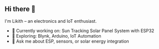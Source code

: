 ## Hi there 👋
I'm Likith – an electronics and IoT enthusiast.

- 🔭 Currently working on: Sun Tracking Solar Panel System with ESP32
- 🌱 Exploring: Blynk, Arduino, IoT Automation
- 💬 Ask me about ESP, sensors, or solar energy integration
